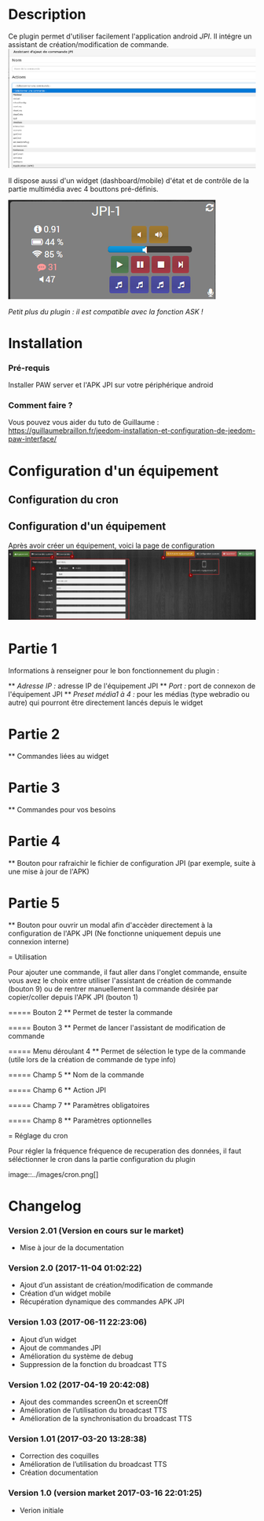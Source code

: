 Description
===

Ce plugin permet d'utiliser facilement l'application android *JPI*. Il intégre un assistant de création/modification de commande.
![assistant](../images/assistant.png)

Il dispose aussi d'un widget (dashboard/mobile) d'état et de contrôle de la partie multimédia avec 4 bouttons pré-définis.

![widget](../images/widget.png)

*Petit plus du plugin : il est compatible avec la fonction ASK !*

Installation
===

### Pré-requis
Installer PAW server et l'APK JPI sur votre périphérique android

### Comment faire ?
Vous pouvez vous aider du tuto de Guillaume :  https://guillaumebraillon.fr/jeedom-installation-et-configuration-de-jeedom-paw-interface/



Configuration d'un équipement
===

## Configuration du cron

## Configuration d'un équipement

Après avoir créer un équipement, voici la page de configuration
![Equipement](../images/Equipement.png)

# Partie 1
Informations à renseigner pour le bon fonctionnement du plugin :

** *Adresse IP :* adresse IP de l'équipement JPI
** *Port :* port de connexon de l'équipement JPI
** *Preset média1 à 4 :* pour les médias (type webradio ou autre) qui pourront être directement lancés depuis le widget

# Partie 2
** Commandes liées au widget

# Partie 3
** Commandes pour vos besoins

# Partie 4  
** Bouton pour rafraichir le fichier de configuration JPI (par exemple, suite à une mise à jour de l'APK)

# Partie 5
** Bouton pour ouvrir un modal afin d'accèder directement à la configuration de l'APK JPI (Ne fonctionne uniquement depuis une connexion interne)


= Utilisation

Pour ajouter une commande, il faut aller dans l'onglet commande, ensuite vous avez le choix entre utiliser l'assistant de création de commande (bouton 9) ou de rentrer manuellement la commande désirée par copier/coller depuis l'APK JPI (bouton 1)

===== Bouton 2
** Permet de tester la commande

===== Bouton 3
** Permet de lancer l'assistant de modification de commande

===== Menu déroulant 4
** Permet de sélection le type de la commande (utile lors de la création de commande de type info)

===== Champ 5
** Nom de la commande

===== Champ 6
** Action JPI

===== Champ 7
** Paramètres obligatoires

===== Champ 8
** Paramètres optionnelles

= Réglage du cron

Pour régler la fréquence fréquence de recuperation des données, il faut séléctionner le cron dans la partie configuration du plugin

image::../images/cron.png[]


Changelog
===

### Version 2.01 (Version en cours sur le market)
- Mise à jour de la documentation

### Version 2.0 (2017-11-04 01:02:22)
- Ajout d’un assistant de création/modification de commande
- Création d’un widget mobile
- Récupération dynamique des commandes APK JPI

### Version 1.03 (2017-06-11 22:23:06)
- Ajout d’un widget
- Ajout de commandes JPI
- Amélioration du système de debug
- Suppression de la fonction du broadcast TTS

### Version 1.02 (2017-04-19 20:42:08)
- Ajout des commandes screenOn et screenOff
- Amélioration de l’utilisation du broadcast TTS
- Amélioration de la synchronisation du broadcast TTS

### Version 1.01 (2017-03-20 13:28:38)
- Correction des coquilles
- Amélioration de l’utilisation du broadcast TTS
- Création documentation

### Version 1.0 (version market 2017-03-16 22:01:25)
- Verion initiale
